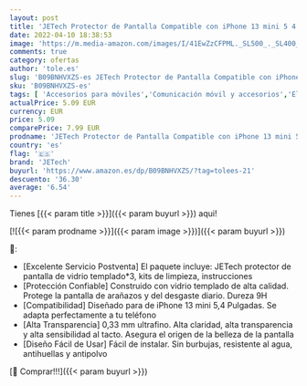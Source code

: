 ```yaml
---
layout: post
title: 'JETech Protector de Pantalla Compatible con iPhone 13 mini 5 4 Pulgadas  Cristal Vidrio Templado  3 Unidades'
date: 2022-04-10 18:38:53
image: 'https://m.media-amazon.com/images/I/41EwZzCFPML._SL500_._SL400_.jpg'
comments: true
category: ofertas
author: 'tole.es'
slug: 'B09BNHVXZS-es JETech Protector de Pantalla Compatible con iPhone 13 mini...'
sku: 'B09BNHVXZS-es'
tags: [ 'Accesorios para móviles','Comunicación móvil y accesorios','Electrónica','Mantenimiento, cuidado y reparaciones de teléfonos móviles','Protectores de pantalla para móviles','iphone','jetech', ]
actualPrice: 5.09 EUR
currency: EUR
price: 5.09
comparePrice: 7.99 EUR
prodname: 'JETech Protector de Pantalla Compatible con iPhone 13 mini 5 4 Pulgadas  Cristal Vidrio Templado  3 Unidades'
country: 'es'
flag: '🇪🇸'
brand: 'JETech'
buyurl: 'https://www.amazon.es/dp/B09BNHVXZS/?tag=tolees-21'
descuento: '36.30'
average: '6.54'
---
```


Tienes [{{< param title >}}]({{< param buyurl >}}) aqui!

[![{{< param prodname >}}]({{< param image >}})]({{< param buyurl >}})

🔎:

- [Excelente Servicio Postventa] El paquete incluye: JETech protector de pantalla de vidrio templado*3, kits de limpieza, instrucciones
- [Protección Confiable] Construido con vidrio templado de alta calidad. Protege la pantalla de arañazos y del desgaste diario. Dureza 9H
- [Compatibilidad] Diseñado para de iPhone 13 mini 5,4 Pulgadas. Se adapta perfectamente a tu teléfono
- [Alta Transparencia] 0,33 mm ultrafino. Alta claridad, alta transparencia y alta sensibilidad al tacto. Asegura el origen de la belleza de la pantalla
- [Diseño Fácil de Usar] Fácil de instalar. Sin burbujas, resistente al agua, antihuellas y antipolvo

[🛒 Comprar!!!]({{< param buyurl >}})
